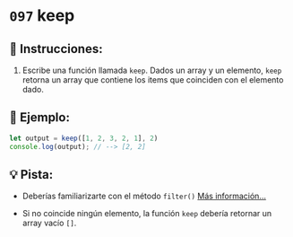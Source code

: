 # `097` keep

## 📝 Instrucciones: 

1. Escribe una función llamada `keep`. Dados un array y un elemento, `keep` retorna un array que contiene los items que coinciden con el elemento dado.

## 📎 Ejemplo:

```js
let output = keep([1, 2, 3, 2, 1], 2) 
console.log(output); // --> [2, 2]
```

## 💡 Pista:

+ Deberías familiarizarte con el método `filter()` [Más información...](https://developer.mozilla.org/es/docs/Web/JavaScript/Reference/Global_Objects/Array/filter)

+ Si no coincide ningún elemento, la función `keep` debería retornar un array vacío `[]`.
